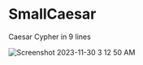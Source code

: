 # SmallCaesar
Caesar Cypher in 9 lines

![Screenshot 2023-11-30 3 12 50 AM](https://github.com/777388/SmallCaesar/assets/96343159/ceb662f4-f821-4b25-9061-49850e3963b8)
